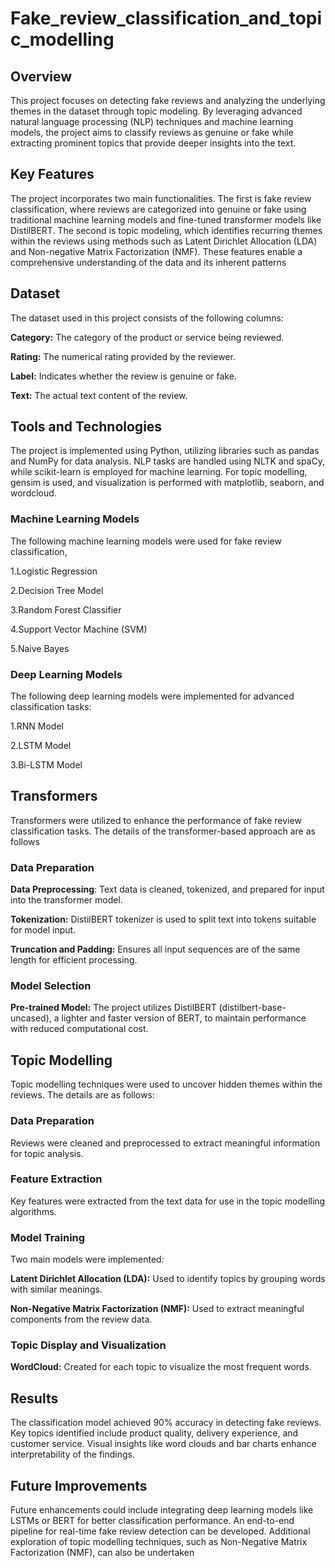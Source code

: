 # Fake_review_classification_and_topic_modelling

## Overview
This project focuses on detecting fake reviews and analyzing the underlying themes in the dataset through topic modeling. By leveraging advanced natural language processing (NLP) techniques and machine learning models, the project aims to classify reviews as genuine or fake while extracting prominent topics that provide deeper insights into the text.

## Key Features
The project incorporates two main functionalities. The first is fake review classification, where reviews are categorized into genuine or fake using traditional machine learning models and fine-tuned transformer models like DistilBERT. The second is topic modeling, which identifies recurring themes within the reviews using methods such as Latent Dirichlet Allocation (LDA) and Non-negative Matrix Factorization (NMF). These features enable a comprehensive understanding of the data and its inherent patterns

## Dataset

The dataset used in this project consists of the following columns:

**Category:** The category of the product or service being reviewed.

**Rating:** The numerical rating provided by the reviewer.

**Label:** Indicates whether the review is genuine or fake.

**Text:** The actual text content of the review.

## Tools and Technologies
The project is implemented using Python, utilizing libraries such as pandas and NumPy for data analysis. NLP tasks are handled using NLTK and spaCy, while scikit-learn is employed for machine learning. For topic modelling, gensim is used, and visualization is performed with matplotlib, seaborn, and wordcloud.

### Machine Learning Models
The following machine learning models were used for fake review classification,

1.Logistic Regression

2.Decision Tree Model

3.Random Forest Classifier

4.Support Vector Machine (SVM)

5.Naive Bayes

### Deep Learning Models
The following deep learning models were implemented for advanced classification tasks:

1.RNN Model

2.LSTM Model

3.Bi-LSTM Model

## Transformers
Transformers were utilized to enhance the performance of fake review classification tasks. The details of the transformer-based approach are as follows

### Data Preparation

**Data Preprocessing**: Text data is cleaned, tokenized, and prepared for input into the transformer model.

**Tokenization:** DistilBERT tokenizer is used to split text into tokens suitable for model input.

**Truncation and Padding:** Ensures all input sequences are of the same length for efficient processing.

### Model Selection

**Pre-trained Model:** The project utilizes DistilBERT (distilbert-base-uncased), a lighter and faster version of BERT, to maintain performance with reduced computational cost.

## Topic Modelling
Topic modelling techniques were used to uncover hidden themes within the reviews. The details are as follows:

### Data Preparation

Reviews were cleaned and preprocessed to extract meaningful information for topic analysis.

### Feature Extraction

Key features were extracted from the text data for use in the topic modelling algorithms.

### Model Training

Two main models were implemented:

**Latent Dirichlet Allocation (LDA):** Used to identify topics by grouping words with similar meanings.

**Non-Negative Matrix Factorization (NMF):** Used to extract meaningful components from the review data.

### Topic Display and Visualization

**WordCloud:** Created for each topic to visualize the most frequent words.

## Results
The classification model achieved 90% accuracy in detecting fake reviews. Key topics identified include product quality, delivery experience, and customer service. Visual insights like word clouds and bar charts enhance interpretability of the findings.

## Future Improvements
Future enhancements could include integrating deep learning models like LSTMs or BERT for better classification performance. An end-to-end pipeline for real-time fake review detection can be developed. Additional exploration of topic modelling techniques, such as Non-Negative Matrix Factorization (NMF), can also be undertaken


